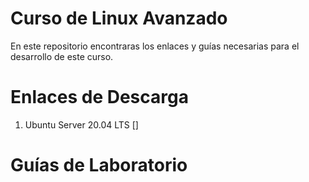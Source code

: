 # Curso de Linux Avanzado
En este repositorio encontraras los enlaces y guías necesarias para el desarrollo de este curso.

# Enlaces de Descarga
1. Ubuntu Server 20.04 LTS []
# Guías de Laboratorio
